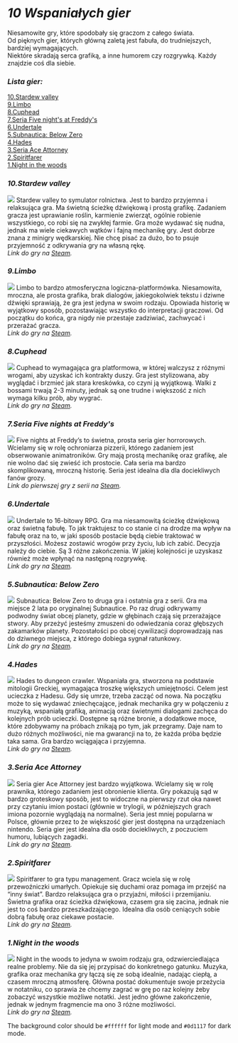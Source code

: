 # ***10 Wspaniałych gier***

Niesamowite gry, które spodobały się graczom z całego świata.  
Od pięknych gier, których główną zaletą jest fabuła, do trudniejszych, bardziej wymagających.  
Niektóre skradają serca grafiką, a inne humorem czy rozgrywką. Każdy znajdzie coś dla siebie. 

### ***Lista gier:***
[10.Stardew valley](https://kknopik.github.io/#10stardew-valley)  
[9.Limbo](https://kknopik.github.io/#9limbo)  
[8.Cuphead](https://kknopik.github.io/#8cuphead)  
[7.Seria Five night's at Freddy's](https://kknopik.github.io/#7seria-gier-five-nights-at-freddys)  
[6.Undertale](https://kknopik.github.io/#6undertale)  
[5.Subnautica: Below Zero](https://kknopik.github.io/#5subnautica-below-zero)  
[4.Hades](https://kknopik.github.io/#4hades)  
[3.Seria Ace Attorney](https://kknopik.github.io/#3seria-gier-ace-attorney)  
[2.Spiritfarer](https://kknopik.github.io/#2spiritfarer)  
[1.Night in the woods](https://kknopik.github.io/#1night-in-the-woods)  


### ***10.Stardew valley***
![](images/stardew.jpg)
Stardew valley to symulator rolnictwa. Jest to bardzo przyjemna i relaksująca gra. Ma świetną ścieżkę dźwiękową i prostą grafikę. Zadaniem gracza jest uprawianie roślin, karmienie zwierząt, ogólnie robienie wszystkiego, co robi się na zwykłej farmie. Gra może wydawać się nudna, jednak ma wiele ciekawych wątków i fajną mechanikę gry. Jest dobrze znana z minigry wędkarskiej. Nie chcę pisać za dużo, bo to psuje przyjemność z odkrywania gry na własną rękę.    
*Link do gry na [Steam](https://store.steampowered.com/app/413150/Stardew_Valley/).*


### ***9.Limbo***
![](images/limbo.jpg)
Limbo to bardzo atmosferyczna logiczna-platformówka. Niesamowita, mroczna, ale prosta grafika, brak dialogów, jakiegokolwiek tekstu i dziwne dźwięki sprawiają, że gra jest jedyna w swoim rodzaju. Opowiada historię w wyjątkowy sposób, pozostawiając wszystko do interpretacji graczowi. Od początku do końca, gra nigdy nie przestaje zadziwiać, zachwycać i przerażać gracza.  
*Link do gry na [Steam](https://store.steampowered.com/app/48000/LIMBO/?l=polish).*


### ***8.Cuphead***
![](images/cuphead.jpg)
Cuphead to wymagająca gra platformowa, w której walczysz z różnymi wrogami, aby uzyskać ich kontrakty duszy. Gra jest stylizowana, aby wyglądać i brzmieć jak stara kreskówka, co czyni ją wyjątkową. Walki z bossami trwają 2-3 minuty, jednak są one trudne i większość z nich wymaga kilku prób, aby wygrać.  
*Link do gry na [Steam](https://store.steampowered.com/app/268910/Cuphead/).*

### ***7.Seria Five nights at Freddy's***
![](images/fnaf.png)
Five nights at Freddy’s to świetna, prosta seria gier horrorowych. Wcielamy się w rolę ochroniarza pizzerii, którego zadaniem jest obserwowanie animatroników. Gry mają prostą mechanikę oraz grafikę, ale nie wolno dać się zwieść ich prostocie. Cała seria ma bardzo skomplikowaną, mroczną historię. Seria jest idealna dla dla dociekliwych fanów grozy.  
*Link do pierwszej gry z serii na [Steam](https://store.steampowered.com/app/319510/Five_Nights_at_Freddys/?l=polish).*


### ***6.Undertale***
![](images/undertale`.JPG)
Undertale to 16-bitowy RPG. Gra ma niesamowitą ścieżkę dźwiękową oraz świetną fabułę. To jak traktujesz to co stanie ci na drodze ma wpływ na fabułę oraz na to, w jaki sposób postacie będą ciebie traktować w przyszłości. Możesz zostawić wrogów przy życiu, lub ich zabić. Decyzja należy do ciebie. Są 3 różne zakończenia. W jakiej kolejności je uzyskasz również może wpłynąć na następną rozgrywkę.  
*Link do gry na [Steam](https://store.steampowered.com/app/391540/Undertale/?l=polish).*


### ***5.Subnautica: Below Zero***
![](images/subnautica.jpg)
Subnautica: Below Zero to druga gra i ostatnia gra z serii. Gra ma miejsce 2 lata po oryginalnej Subnautice. Po raz drugi odkrywamy podwodny świat obcej planety, gdzie w głębinach czają się przerażające stwory. Aby przeżyć  jesteśmy zmuszeni do odwiedzania coraz głębszych zakamarków planety. Pozostałości po obcej cywilizacji doprowadzają nas do dziwnego miejsca, z którego dobiega sygnał ratunkowy.  
*Link do gry na [Steam](https://store.steampowered.com/app/848450/Subnautica_Below_Zero/).*


### ***4.Hades***
![](images/hades.jpg)
Hades to dungeon crawler. Wspaniała gra, stworzona na podstawie mitologii Greckiej, wymagająca troszkę większych umiejętności. Celem jest ucieczka z Hadesu. Gdy się umrze, trzeba zacząć od nowa. Na początku może to się wydawać zniechęcające, jednak mechanika gry w połączeniu z muzyką, wspaniałą grafiką, animacją oraz świetnymi dialogami zachęca do kolejnych prób ucieczki. Dostępne są różne bronie, a dodatkowe moce, które zdobywamy na próbach znikają po tym, jak przegramy. Daje nam to dużo różnych możliwości, nie ma gwarancji na to, że każda próba będzie taka sama. Gra bardzo wciągająca i przyjemna.  
*Link do gry na [Steam](https://store.steampowered.com/app/1145360/Hades/).*


### ***3.Seria Ace Attorney***
![](images/aceattorney.jpg)
Seria gier Ace Attorney jest bardzo wyjątkowa. Wcielamy się w rolę prawnika, którego zadaniem jest obronienie klienta. Gry pokazują sąd w bardzo groteskowy sposób, jest to widoczne na pierwszy rzut oka nawet przy czytaniu imion postaci (głównie w trylogii, w późniejszych grach imiona pozornie wyglądają na normalne). Seria jest mniej popularna w Polsce, głównie przez to że większość gier jest dostępna na urządzeniach nintendo. Seria gier jest idealna dla osób dociekliwych, z poczuciem humoru, lubiących zagadki.  
*Link do gry na [Steam](https://store.steampowered.com/app/787480/Phoenix_Wright_Ace_Attorney_Trilogy/).*


### ***2.Spiritfarer***
![](images/Spiritfarer.jpg)
Spiritfarer to gra typu management. Gracz wciela się w rolę przewoźniczki umarłych. Opiekuje się duchami oraz pomaga im przejść na “inny świat”. Bardzo relaksująca gra o przyjaźni, miłości i przemijaniu. Świetna grafika oraz ścieżka dźwiękowa, czasem gra się zacina, jednak nie jest to coś bardzo przeszkadzającego. Idealna dla osób ceniących sobie dobrą fabułę oraz ciekawe postacie.  
*Link do gry na [Steam](https://store.steampowered.com/app/972660/Spiritfarer_Farewell_Edition/?curator_clanid=32943393).*


### ***1.Night in the woods***
![](images/nightinthewoods.jpg)
Night in the woods to jedyna w swoim rodzaju gra, odzwierciedlająca realne problemy. Nie da się jej przypisać do konkretnego gatunku. Muzyka, grafika oraz mechanika gry łączą się ze sobą idealnie, nadając ciepłą, a czasem mroczną atmosferę. Główna postać dokumentuje swoje przeżycia w notatniku, co sprawia że chcemy zagrać w grę po raz kolejny żeby zobaczyć wszystkie możliwe notatki. Jest jedno główne zakończenie, jednak w jednym fragmencie ma ono 3 różne możliwości.  
*Link do gry na [Steam](https://store.steampowered.com/app/481510/Night_in_the_Woods/).*

The background color should be `#ffffff` for light mode and `#0d1117` for dark mode.


